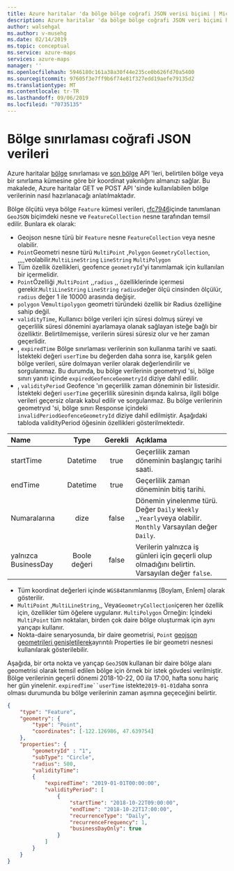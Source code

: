 ```yaml
---
title: Azure haritalar 'da bölge bölge coğrafi JSON verisi biçimi | Microsoft Docs
description: Azure haritalar 'da bölge bölge coğrafi JSON veri biçimi hakkında bilgi edinin
author: walsehgal
ms.author: v-musehg
ms.date: 02/14/2019
ms.topic: conceptual
ms.service: azure-maps
services: azure-maps
manager: ''
ms.openlocfilehash: 5946180c161a38a30f44e235ce0b626fd70a5400
ms.sourcegitcommit: 97605f3e7ff9b6f74e81f327edd19aefe79135d2
ms.translationtype: MT
ms.contentlocale: tr-TR
ms.lasthandoff: 09/06/2019
ms.locfileid: "70735135"
---
```

# <a name="geofencing-geojson-data"></a>Bölge sınırlaması coğrafi JSON verileri

Azure haritalar [bölge](/rest/api/maps/spatial/getgeofence) sınırlaması ve [son bölge](/rest/api/maps/spatial/postgeofence) API 'leri, belirtilen bölge veya bir sınırlama kümesine göre bir koordinat yakınlığını almanızı sağlar. Bu makalede, Azure haritalar GET ve POST API 'sinde kullanılabilen bölge verilerinin nasıl hazırlanacağı anlatılmaktadır.

Bölge ölçütü veya bölge `Feature` kümesi verileri, [rfc7946](https://tools.ietf.org/html/rfc7946)içinde tanımlanan `GeoJSON` biçimdeki nesne ve `FeatureCollection` nesne tarafından temsil edilir. Bunlara ek olarak:

* Geojson nesne türü bir `Feature` nesne `FeatureCollection` veya nesne olabilir.
* `Point`Geometri nesne türü `MultiPoint` ,`Polygon` `GeometryCollection`, ,,,,veolabilir.`MultiLineString` `LineString` `MultiPolygon`
* Tüm özellik özellikleri, geofence `geometryId`'yi tanımlamak için kullanılan bir içermelidir.
* `Point`Özelliği ,`MultiPoint` ,,`radius` ,, özelliklerinde içermesi gerekir.`MultiLineString` `LineString` `radius`değer ölçü cinsinden ölçülür, `radius` değer 1 ile 10000 arasında değişir.
* `polygon` Ve`multipolygon` geometri türündeki özellik bir Radius özelliğine sahip değil.
* `validityTime`, Kullanıcı bölge verileri için süresi dolmuş süreyi ve geçerlilik süresi dönemini ayarlamaya olanak sağlayan isteğe bağlı bir özelliktir. Belirtilmemişse, verilerin süresi süresiz olur ve her zaman geçerlidir.
* , `expiredTime` Bölge sınırlaması verilerinin son kullanma tarihi ve saati. İstekteki değeri `userTime` bu değerden daha sonra ise, karşılık gelen bölge verileri, süre dolmayan veriler olarak değerlendirilir ve sorgulanmaz. Bu durumda, bu bölge verilerinin geometryıd 'si, bölge sınırı yanıtı içinde `expiredGeofenceGeometryId` diziye dahil edilir.
* , `validityPeriod` Geofence 'ın geçerlilik zaman döneminin bir listesidir. İstekteki değeri `userTime` geçerlilik süresinin dışında kalırsa, ilgili bölge verileri geçersiz olarak kabul edilir ve sorgulanmaz. Bu bölge verilerinin geometryıd 'si, bölge sınırı Response içindeki `invalidPeriodGeofenceGeometryId` diziye dahil edilmiştir. Aşağıdaki tabloda validityPeriod öğesinin özellikleri gösterilmektedir.

| Name | Type | Gerekli  | Açıklama |
| :------------ |:------------: |:---------------:| :-----|
| startTime | Datetime  | true | Geçerlilik zaman döneminin başlangıç tarihi saati. |
| endTime   | Datetime  | true |  Geçerlilik zaman döneminin bitiş tarihi. |
| Numaralarına | dize | false |   Dönemin yinelenme türü. Değer `Daily` `Weekly` ,,`Yearly`veya olabilir. `Monthly` Varsayılan değer `Daily`.|
| yalnızca BusinessDay | Boole değeri | false |  Verilerin yalnızca iş günleri için geçerli olup olmadığını belirtin. Varsayılan değer `false`.|


* Tüm koordinat değerleri içinde `WGS84`tanımlanmış [Boylam, Enlem] olarak gösterilir.
* `MultiPoint` ,`MultiLineString`,, Veya`GeometryCollection`içeren her özellik için, özellikler tüm öğelere uygulanır. `MultiPolygon` Örneğin: İçindeki `MultiPoint` tüm noktaları, birden çok daire bölge oluşturmak için aynı yarıçapı kullanır.
* Nokta-daire senaryosunda, bir daire geometrisi, `Point` [geojson geometrileri genişletilerek](https://docs.microsoft.com/azure/azure-maps/extend-geojson)ayrıntılı Properties ile bir geometri nesnesi kullanılarak gösterilebilir.      

Aşağıda, bir orta nokta ve yarıçap `GeoJSON` kullanan bir daire bölge alanı geometrisi olarak temsil edilen bölge için örnek bir istek gövdesi verilmiştir. Bölge verilerinin geçerli dönemi 2018-10-22, 00 ila 17:00, hafta sonu hariç her gün yinelenir. `expiredTime``userTime` istekte`2019-01-01`daha sonra olması durumunda bu bölge verilerinin zaman aşımına geçeceğini belirtir.  

```json
{
    "type": "Feature",
    "geometry": {
        "type": "Point",
        "coordinates": [-122.126986, 47.639754]
    },
    "properties": {
        "geometryId" : "1",
        "subType": "Circle",
        "radius": 500,
        "validityTime": 
        {
            "expiredTime": "2019-01-01T00:00:00",
            "validityPeriod": [
                {
                    "startTime": "2018-10-22T09:00:00",
                    "endTime": "2018-10-22T17:00:00",
                    "recurrenceType": "Daily",
                    "recurrenceFrequency": 1,
                    "businessDayOnly": true
                }
            ]
        }
    }
}
```
